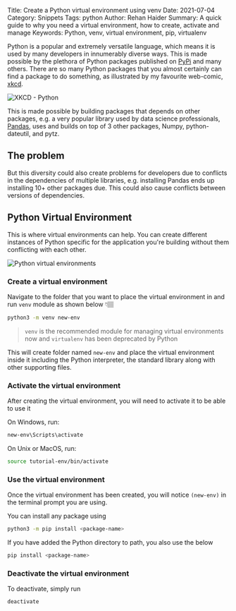 Title: Create a Python virtual environment using venv
Date: 2021-07-04
Category: Snippets
Tags: python
Author: Rehan Haider
Summary: A quick guide to why you need a virtual environment, how to create, activate and manage
Keywords: Python, venv, virtual environment, pip, virtualenv

Python is a popular and extremely versatile language, which means it is used by many developers in innumerably diverse ways. This is made possible by the plethora of Python packages published on [PyPi](https://pypi.org/) and many others. There are so many Python packages that you almost certainly can find a package to do something, as illustrated by my favourite web-comic, [xkcd](https://xkcd.com/353/).

![XKCD - Python](https://imgs.xkcd.com/comics/python.png)

This is made possible by building packages that depends on other packages, e.g. a very popular library used by data science professionals, [Pandas](https://pandas.pydata.org/), uses and builds on top of 3 other packages, Numpy, python-dateutil, and pytz. 

## The problem

But this diversity could also create problems for developers due to conflicts in the dependencies of multiple libraries, e.g. installing Pandas ends up installing 10+ other packages due. This could also cause conflicts between versions of dependencies. 

## Python Virtual Environment

This is where virtual environments can help. You can create different instances of Python specific for the application you're building without them conflicting with each other. 

![Python virtual environments]({static}/images/s0001/python-virtual-environment.webp) 

### Create a virtual environment

Navigate to the folder that you want to place the virtual environment in and run `venv` module as shown below 👇🏽

```bash
python3 -m venv new-env
```

> `venv` is the recommended module for managing virtual environments now and `virtualenv` has been deprecated by Python 

This will create folder named `new-env` and place the virtual environment inside it including the Python interpreter, the standard library along with other supporting files. 

### Activate the virtual environment

After creating the virtual environment, you will need to activate it to be able to use it

On Windows, run:

```powershell
new-env\Scripts\activate
```

On Unix or MacOS, run:

```bash
source tutorial-env/bin/activate
```

### Use the virtual environment

Once the virtual environment has been created, you will notice `(new-env)` in the terminal prompt you are using. 

You can install any package using

```bash
python3 -m pip install <package-name>
```

If you have added the Python directory to path, you also use the below 

```bash
pip install <package-name>
```

### Deactivate the virtual environment

To deactivate, simply run

```bash
deactivate
```

